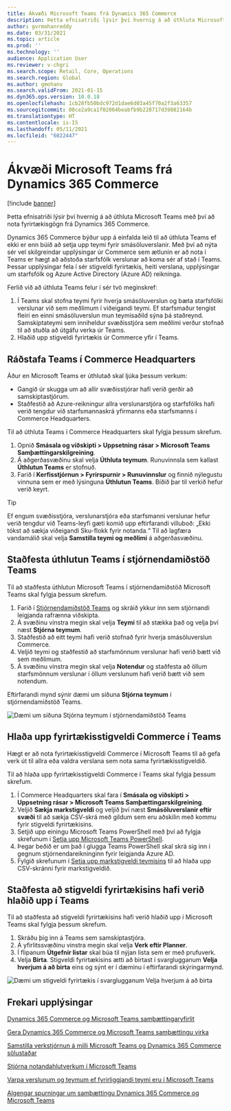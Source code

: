 ```yaml
---
title: Ákvæði Microsoft Teams frá Dynamics 365 Commerce
description: Þetta efnisatriði lýsir því hvernig á að úthluta Microsoft Teams með því að nota fyrirtækisgögn frá Dynamics 365 Commerce.
author: gvrmohanreddy
ms.date: 03/31/2021
ms.topic: article
ms.prod: ''
ms.technology: ''
audience: Application User
ms.reviewer: v-chgri
ms.search.scope: Retail, Core, Operations
ms.search.region: Global
ms.author: gmohanv
ms.search.validFrom: 2021-01-15
ms.dyn365.ops.version: 10.0.18
ms.openlocfilehash: 1cb28fb50bdc972d1dae6d03a45f70a2f3a63357
ms.sourcegitcommit: 08ce2a9ca1f02064beabfb9b228717d39882164b
ms.translationtype: HT
ms.contentlocale: is-IS
ms.lasthandoff: 05/11/2021
ms.locfileid: "6022447"
---
```

# <a name="provision-microsoft-teams-from-dynamics-365-commerce"></a>Ákvæði Microsoft Teams frá Dynamics 365 Commerce

[!include [banner](includes/banner.md)]

Þetta efnisatriði lýsir því hvernig á að úthluta Microsoft Teams með því að nota fyrirtækisgögn frá Dynamics 365 Commerce.

Dynamics 365 Commerce býður upp á einfalda leið til að úthluta Teams ef ekki er enn búið að setja upp teymi fyrir smásöluverslanir. Með því að nýta sér vel skilgreindar upplýsingar úr Commerce sem ætlunin er að nota í Teams er hægt að aðstoða starfsfólk verslunar að koma sér af stað í Teams. Þessar upplýsingar fela í sér stigveldi fyrirtækis, heiti verslana, upplýsingar um starfsfólk og Azure Active Directory (Azure AD) reikninga. 

Ferlið við að úthluta Teams felur í sér tvö meginskref:

1. Í Teams skal stofna teymi fyrir hverja smásöluverslun og bæta starfsfólki verslunar við sem meðlimum í viðeigandi teymi. Ef starfsmaður tengist fleiri en einni smásöluverslun mun teymisaðild sýna þá staðreynd. Samskiptateymi sem inniheldur svæðisstjóra sem meðlimi verður stofnað til að stuðla að útgáfu verka úr Teams.
1. Hlaðið upp stigveldi fyrirtækis úr Commerce yfir í Teams.

## <a name="provision-teams-in-commerce-headquarters"></a>Ráðstafa Teams í Commerce Headquarters

Áður en Microsoft Teams er úthlutað skal ljúka þessum verkum:

- Gangið úr skugga um að allir svæðisstjórar hafi verið gerðir að samskiptastjórum.
- Staðfestið að Azure-reikningur allra verslunarstjóra og starfsfólks hafi verið tengdur við starfsmannaskrá yfirmanns eða starfsmanns í Commerce Headquarters.

Til að úthluta Teams í Commerce Headquarters skal fylgja þessum skrefum.

1. Opnið **Smásala og viðskipti \> Uppsetning rásar \> Microsoft Teams Samþættingarskilgreining**.
1. Á aðgerðasvæðinu skal velja **Úthluta teymum**. Runuvinnsla sem kallast **Úthlutun Teams** er stofnuð.
1. Farið í **Kerfisstjórnun \> Fyrirspurnir \> Runuvinnslur** og finnið nýlegustu vinnuna sem er með lýsinguna **Úthlutun Teams**. Bíðið þar til verkið hefur verið keyrt.

> [!TIP]
> Ef engum svæðisstjóra, verslunarstjóra eða starfsmanni verslunar hefur verið tengdur við Teams-leyfi gæti komið upp eftirfarandi villuboð: „Ekki tókst að sækja viðeigandi Sku-flokk fyrir notanda.“ Til að lagfæra vandamálið skal velja **Samstilla teymi og meðlimi** á aðgerðasvæðinu.

<!-- ![Dynamics 365 Commerce - Teams integration configuration](media/D365-Commerce-Microsoft-Teams-Configuration_with_disclaimer.png)-->

## <a name="validate-teams-provisioning-in-the-teams-admin-center"></a>Staðfesta úthlutun Teams í stjórnendamiðstöð Teams

Til að staðfesta úthlutun Microsoft Teams í stjórnendamiðstöð Microsoft Teams skal fylgja þessum skrefum.
    
1. Farið í [Stjórnendamiðstöð Teams](https://admin.teams.microsoft.com/) og skráið ykkur inn sem stjórnandi leigjanda rafrænna viðskipta.
1. Á svæðinu vinstra megin skal velja **Teymi** til að stækka það og velja því næst **Stjórna teymum**.
1. Staðfestið að eitt teymi hafi verið stofnað fyrir hverja smásöluverslun Commerce.
1. Veljið teymi og staðfestið að starfsmönnum verslunar hafi verið bætt við sem meðlimum.
1. Á svæðinu vinstra megin skal velja **Notendur** og staðfesta að öllum starfsmönnum verslunar í öllum verslunum hafi verið bætt við sem notendum.

Eftirfarandi mynd sýnir dæmi um síðuna **Stjórna teymum** í stjórnendamiðstöð Teams.

![Dæmi um síðuna Stjórna teymum í stjórnendamiðstöð Teams](media/Teams-FLW-Admin-Teams.png)

## <a name="upload-a-commerce-organizational-hierarchy-to-teams"></a>Hlaða upp fyrirtækisstigveldi Commerce í Teams
    
Hægt er að nota fyrirtækisstigveldi Commerce í Microsoft Teams til að gefa verk út til allra eða valdra verslana sem nota sama fyrirtækisstigveldið.

Til að hlaða upp fyrirtækisstigveldi Commerce í Teams skal fylgja þessum skrefum.
    
1. Í Commerce Headquarters skal fara í **Smásala og viðskipti \> Uppsetning rásar \> Microsoft Teams Samþættingarskilgreining**.
1. Veljið **Sækja markstigveldi** og veljið því næst **Smásöluverslanir eftir svæði** til að sækja CSV-skrá með gildum sem eru aðskilin með kommu fyrir stigveldi fyrirtækisins.
1. Setjið upp einingu Microsoft Teams PowerShell með því að fylgja skrefunum í [Setja upp Microsoft Teams PowerShell](/microsoftteams/teams-powershell-install).
1. Þegar beðið er um það í glugga Teams PowerShell skal skrá sig inn í gegnum stjórnendareikninginn fyrir leigjanda Azure AD.
1. Fylgið skrefunum í [Setja upp markstigveldi teymisins](/microsoftteams/set-up-your-team-hierarchy) til að hlaða upp CSV-skránni fyrir markstigveldið.

## <a name="verify-that-the-organizational-hierarchy-was-uploaded-to-teams"></a>Staðfesta að stigveldi fyrirtækisins hafi verið hlaðið upp í Teams

Til að staðfesta að stigveldi fyrirtækisins hafi verið hlaðið upp í Microsoft Teams skal fylgja þessum skrefum.

1. Skráðu þig inn á Teams sem samskiptastjóra.
1. Á yfirlitssvæðinu vinstra megin skal velja **Verk eftir Planner**.
1. Í flipanum **Útgefnir listar** skal búa til nýjan lista sem er með prufuverk.
1. Velja **Birta**. Stigveldi fyrirtækisins ætti að birtast í svarglugganum **Velja hverjum á að birta** eins og sýnt er í dæminu í eftirfarandi skýringarmynd.

![Dæmi um stigveldi fyrirtækis í svarglugganum Velja hverjum á að birta](media/Microsoft-teams-verify-org-hierarchy.png)

## <a name="additional-resources"></a>Frekari upplýsingar

[Dynamics 365 Commerce og Microsoft Teams samþættingaryfirlit](commerce-teams-integration.md)

[Gera Dynamics 365 Commerce og Microsoft Teams samþættingu virka](enable-teams-integration.md)

[Samstilla verkstjórnun á milli Microsoft Teams og Dynamics 365 Commerce sölustaðar](synchronize-tasks-teams-pos.md)

[Stjórna notandahlutverkum í Microsoft Teams](manage-user-roles-teams.md)

[Varpa verslunum og teymum ef fyrirliggjandi teymi eru í Microsoft Teams](map-stores-existing-teams.md)

[Algengar spurningar um samþættingu Dynamics 365 Commerce og Microsoft Teams](teams-integration-faq.md)